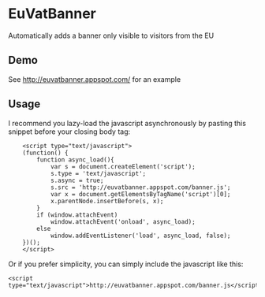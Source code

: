 # EuVatBanner
Automatically adds a banner only visible to visitors from the EU

## Demo
See <a href="http://euvatbanner.appspot.com/">http://euvatbanner.appspot.com/</a> for an example


## Usage
I recommend you lazy-load the javascript asynchronously by pasting this snippet before your closing body tag:

```
    <script type="text/javascript">
    (function() {
        function async_load(){
            var s = document.createElement('script');
            s.type = 'text/javascript';
            s.async = true;
            s.src = 'http://euvatbanner.appspot.com/banner.js';
            var x = document.getElementsByTagName('script')[0];
            x.parentNode.insertBefore(s, x);
        }
        if (window.attachEvent)
            window.attachEvent('onload', async_load);
        else
            window.addEventListener('load', async_load, false);
    })();
    </script>
```

Or if you prefer simplicity, you can simply include the javascript like this:
```
<script type="text/javascript">http://euvatbanner.appspot.com/banner.js</script>
```

